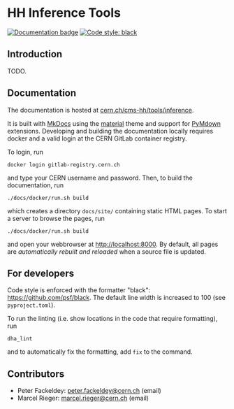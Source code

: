 # HH Inference Tools

[![Documentation badge](https://img.shields.io/badge/Documentation-passing-brightgreen)](http://cern.ch/cms-hh/tools/inference) [![Code style: black](https://img.shields.io/badge/code%20style-black-000000.svg)](https://github.com/psf/black)

## Introduction

TODO.


## Documentation

The documentation is hosted at [cern.ch/cms-hh/tools/inference](https://cern.ch/cms-hh/tools/inference).

It is built with [MkDocs](https://www.mkdocs.org) using the [material](https://squidfunk.github.io/mkdocs-material) theme and support for [PyMdown](https://facelessuser.github.io/pymdown-extensions) extensions.
Developing and building the documentation locally requires docker and a valid login at the CERN GitLab container registry.

To login, run

```shell
docker login gitlab-registry.cern.ch
```

and type your CERN username and password.
Then, to build the documentation, run

```shell
./docs/docker/run.sh build
```

which creates a directory `docs/site/` containing static HTML pages.
To start a server to browse the pages, run

```shell
./docs/docker/run.sh build
```

and open your webbrowser at [http://localhost:8000](http://localhost:8000).
By default, all pages are *automatically rebuilt and reloaded* when a source file is updated.


## For developers

Code style is enforced with the formatter "black": https://github.com/psf/black.
The default line width is increased to 100 (see `pyproject.toml`).

To run the linting (i.e. show locations in the code that require formatting), run

```shell
dha_lint
```

and to automatically fix the formatting, add `fix` to the command.


## Contributors

* Peter Fackeldey: peter.fackeldey@cern.ch (email)
* Marcel Rieger: marcel.rieger@cern.ch (email)
